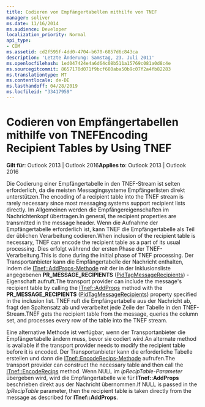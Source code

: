 ```yaml
---
title: Codieren von Empfängertabellen mithilfe von TNEF
manager: soliver
ms.date: 11/16/2014
ms.audience: Developer
localization_priority: Normal
api_type:
- COM
ms.assetid: cd2f595f-4dd0-4704-b670-6857d6c843ca
description: 'Letzte Änderung: Samstag, 23. Juli 2011'
ms.openlocfilehash: 1ed047424e4a6d64c08b511a15769c081a0d8c4e
ms.sourcegitcommit: 8657170d071f9bcf680aba50b9c07f2a4fb82283
ms.translationtype: MT
ms.contentlocale: de-DE
ms.lasthandoff: 04/28/2019
ms.locfileid: "33417959"
---
```

# <a name="encoding-recipient-tables-by-using-tnef"></a><span data-ttu-id="33017-103">Codieren von Empfängertabellen mithilfe von TNEF</span><span class="sxs-lookup"><span data-stu-id="33017-103">Encoding Recipient Tables by Using TNEF</span></span>

  
  
<span data-ttu-id="33017-104">**Gilt für**: Outlook 2013 | Outlook 2016</span><span class="sxs-lookup"><span data-stu-id="33017-104">**Applies to**: Outlook 2013 | Outlook 2016</span></span> 
  
<span data-ttu-id="33017-105">Die Codierung einer Empfängertabelle in den TNEF-Stream ist selten erforderlich, da die meisten Messagingsysteme Empfängerlisten direkt unterstützen.</span><span class="sxs-lookup"><span data-stu-id="33017-105">The encoding of a recipient table into the TNEF stream is rarely necessary since most messaging systems support recipient lists directly.</span></span> <span data-ttu-id="33017-106">Im Allgemeinen werden die Empfängereigenschaften im Nachrichtenkopf übertragen.</span><span class="sxs-lookup"><span data-stu-id="33017-106">In general, the recipient properties are transmitted in the message header.</span></span> <span data-ttu-id="33017-107">Wenn die Aufnahme der Empfängertabelle erforderlich ist, kann TNEF die Empfängertabelle als Teil der üblichen Verarbeitung codieren.</span><span class="sxs-lookup"><span data-stu-id="33017-107">When inclusion of the recipient table is necessary, TNEF can encode the recipient table as a part of its usual processing.</span></span> <span data-ttu-id="33017-108">Dies erfolgt während der ersten Phase der TNEF-Verarbeitung.</span><span class="sxs-lookup"><span data-stu-id="33017-108">This is done during the initial phase of TNEF processing.</span></span> <span data-ttu-id="33017-109">Der Transportanbieter kann die Empfängertabelle der Nachricht enthalten, indem die [ITnef::AddProps-Methode](itnef-addprops.md) mit der in der Inklusionsliste angegebenen **PR_MESSAGE_RECIPIENTS** ([PidTagMessageRecipients](pidtagmessagerecipients-canonical-property.md)) -Eigenschaft aufruft.</span><span class="sxs-lookup"><span data-stu-id="33017-109">The transport provider can include the message's recipient table by calling the [ITnef::AddProps](itnef-addprops.md) method with the **PR_MESSAGE_RECIPIENTS** ([PidTagMessageRecipients](pidtagmessagerecipients-canonical-property.md)) property specified in the inclusion list.</span></span> <span data-ttu-id="33017-110">TNEF ruft die Empfängertabelle aus der Nachricht ab, fragt den Spaltensatz ab und verarbeitet jede Zeile der Tabelle in den TNEF-Stream.</span><span class="sxs-lookup"><span data-stu-id="33017-110">TNEF gets the recipient table from the message, queries the column set, and processes every row of the table into the TNEF stream.</span></span>
  
<span data-ttu-id="33017-111">Eine alternative Methode ist verfügbar, wenn der Transportanbieter die Empfängertabelle ändern muss, bevor sie codiert wird.</span><span class="sxs-lookup"><span data-stu-id="33017-111">An alternate method is available if the transport provider needs to modify the recipient table before it is encoded.</span></span> <span data-ttu-id="33017-112">Der Transportanbieter kann die erforderliche Tabelle erstellen und dann die [ITnef::EncodeRecips-Methode](itnef-encoderecips.md) aufrufen.</span><span class="sxs-lookup"><span data-stu-id="33017-112">The transport provider can construct the necessary table and then call the [ITnef::EncodeRecips](itnef-encoderecips.md) method.</span></span> <span data-ttu-id="33017-113">Wenn NULL im  _lpRecipTable-Parameter_ übergeben wird, wird die Empfängertabelle wie für **ITnef::AddProps** beschrieben direkt aus der Nachricht übernommen.</span><span class="sxs-lookup"><span data-stu-id="33017-113">If NULL is passed in the  _lpRecipTable_ parameter, then the recipient table is taken directly from the message as described for **ITnef::AddProps**.</span></span>
  

